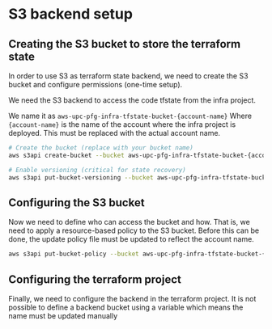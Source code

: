 # S3 backend setup

## Creating the S3 bucket to store the terraform state
In order to use S3 as terraform state backend, we need to 
create the S3 bucket and configure permissions (one-time setup).

We need the S3 backend to access the code tfstate from the 
infra project.

We name it as `aws-upc-pfg-infra-tfstate-bucket-{account-name}`
Where `{account-name}` is the name of the account where the infra project is deployed.
This must be replaced with the actual account name.

```bash
# Create the bucket (replace with your bucket name)
aws s3api create-bucket --bucket aws-upc-pfg-infra-tfstate-bucket-{account-name} --region us-east-1

# Enable versioning (critical for state recovery)
aws s3api put-bucket-versioning --bucket aws-upc-pfg-infra-tfstate-bucket-{account-name} --versioning-configuration Status=Enabled
```
## Configuring the S3 bucket

Now we need to define who can access the bucket and how. 
That is, we need to apply a resource-based policy to the S3 bucket. Before this can be done, the update policy file must be updated
to reflect the account name.

```bash
aws s3api put-bucket-policy --bucket aws-upc-pfg-infra-tfstate-bucket-{account-name} --policy file://tfstate-s3-bucket-policy.json
```
## Configuring the terraform project
Finally, we need to configure the backend in the terraform project. It is not possible to define a backend bucket using a variable
which means the name must be updated manually
